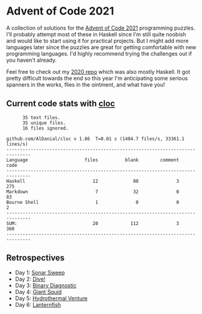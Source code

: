 # Advent of Code 2021

A collection of solutions for the [Advent of Code 2021](https://adventofcode.com/2021/) programming puzzles. I'll probably attempt most of these in Haskell since I'm still quite noobish and would like to start using it for practical projects. But I might add more languages later since the puzzles are great for getting comfortable with new programming languages. I'd highly recommend trying the challenges out if you haven't already.

Feel free to check out my [2020 repo](https://github.com/DestyNova/advent_of_code_2020) which was also mostly Haskell. It got pretty difficult towards the end so this year I'm anticipating some serious spanners in the works, flies in the ointment, and what have you!

## Current code stats with [cloc](https://github.com/AlDanial/cloc)

```
      35 text files.
      35 unique files.                              
      16 files ignored.

github.com/AlDanial/cloc v 1.86  T=0.01 s (1404.7 files/s, 33361.1 lines/s)
-------------------------------------------------------------------------------
Language                     files          blank        comment           code
-------------------------------------------------------------------------------
Haskell                         12             80              3            275
Markdown                         7             32              0             83
Bourne Shell                     1              0              0              2
-------------------------------------------------------------------------------
SUM:                            20            112              3            360
-------------------------------------------------------------------------------

```

## Retrospectives

* Day 1: [Sonar Sweep](https://github.com/DestyNova/advent_of_code_2021/blob/main/day1/retro.md)
* Day 2: [Dive!](https://github.com/DestyNova/advent_of_code_2021/blob/main/day2/retro.md)
* Day 3: [Binary Diagnostic](https://github.com/DestyNova/advent_of_code_2021/blob/main/day3/retro.md)
* Day 4: [Giant Squid](https://github.com/DestyNova/advent_of_code_2021/blob/main/day4/retro.md)
* Day 5: [Hydrothermal Venture](https://github.com/DestyNova/advent_of_code_2021/blob/main/day5/retro.md)
* Day 6: [Lanternfish](https://github.com/DestyNova/advent_of_code_2021/blob/main/day6/retro.md)
